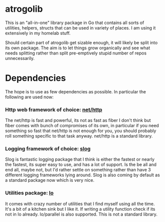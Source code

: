 # atrogolib

This is an "all-in-one" library package in Go that contains all sorts of utilities, helpers, structs that can be used in variety of places. I am using it extensively in my homelab stuff.

Should certain part of atrogolib get sizable enough, it will likely be split into its own package. The aim is to let things grow organically and see what needs splitting rather than split pre-emptively stupid number of repos unnecessarily.

# Dependencies

The hope is to use as few dependencies as possible. In particular the following are used now:

### Http web framework of choice: [net/http](https://pkg.go.dev/net/http)

The net/http is fast and powerful, its not as fast as fiber I don't think but fiber comes with bunch of compromises of its own, in particular if you need something so fast that net/http is not enough for you, you should probably roll something specific to that task anyway. net/http is a standard library.

### Logging framework of choice: [slog](https://pkg.go.dev/log/slog)

Slog is fantastic logging package that I think is either the fastest or nearly the fastest, its super easy to use, and has a lot of support. Is the be all and end all, maybe not, but I'd rather settle on something rather than have 3 different logging frameworks lying around. Slog is also coming by default as a standard package now which is very nice.

### Utilities package: [lo](https://github.com/samber/lo)

It comes with crazy number of utilities that I find myself using all the time. It's a bit of a kitchen sink but I like it. If writing a utility function check if its not in lo already. lo/parallel is also supported. This is not a standard library.
